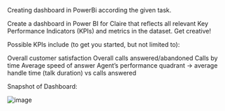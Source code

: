 Creating dashboard in PowerBi according the given task.

Create a dashboard in Power BI for Claire that reflects all relevant Key Performance Indicators (KPIs) and metrics in the dataset. Get creative!

Possible KPIs include (to get you started, but not limited to):

Overall customer satisfaction
Overall calls answered/abandoned
Calls by time
Average speed of answer
Agent’s performance quadrant -> average handle time (talk duration) vs calls answered

Snapshot of Dashboard:

![image](https://github.com/user-attachments/assets/d49b2499-3d17-47b6-8fa4-223e5afd6b05)
